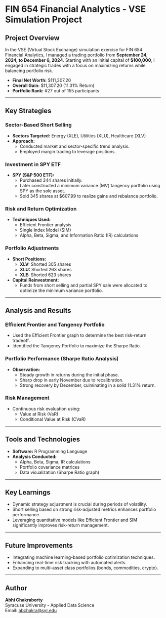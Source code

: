# FIN 654 Financial Analytics - VSE Simulation Project

## Project Overview
In the VSE (Virtual Stock Exchange) simulation exercise for FIN 654 Financial Analytics, I managed a trading portfolio from **September 24, 2024, to December 6, 2024**. Starting with an initial capital of **$100,000**, I engaged in strategic trades with a focus on maximizing returns while balancing portfolio risk.

- **Final Net Worth:** $111,307.20
- **Overall Gain:** $11,307.20 (11.31% Return)
- **Portfolio Rank:** #27 out of 155 participants

---

## Key Strategies

### Sector-Based Short Selling
- **Sectors Targeted:** Energy (XLE), Utilities (XLU), Healthcare (XLV)
- **Approach:**
  - Conducted market and sector-specific trend analysis.
  - Employed margin trading to leverage positions.

### Investment in SPY ETF
- **SPY (S&P 500 ETF):**
  - Purchased 344 shares initially.
  - Later constructed a minimum variance (MV) tangency portfolio using SPY as the sole asset.
  - Sold 345 shares at $607.99 to realize gains and rebalance portfolio.

### Risk and Return Optimization
- **Techniques Used:**
  - Efficient Frontier analysis
  - Single Index Model (SIM)
  - Alpha, Beta, Sigma, and Information Ratio (IR) calculations

### Portfolio Adjustments
- **Short Positions:**
  - **XLV:** Shorted 305 shares
  - **XLU:** Shorted 263 shares
  - **XLE:** Shorted 623 shares
- **Capital Reinvestment:**
  - Funds from short selling and partial SPY sale were allocated to optimize the minimum variance portfolio.

---

## Analysis and Results

### Efficient Frontier and Tangency Portfolio
- Used the Efficient Frontier graph to determine the best risk-return tradeoff.
- Identified the Tangency Portfolio to maximize the Sharpe Ratio.

### Portfolio Performance (Sharpe Ratio Analysis)
- **Observation:**
  - Steady growth in returns during the initial phase.
  - Sharp drop in early November due to recalibration.
  - Strong recovery by December, culminating in a solid 11.31% return.

### Risk Management
- Continuous risk evaluation using:
  - Value at Risk (VaR)
  - Conditional Value at Risk (CVaR)

---

## Tools and Technologies
- **Software:** R Programming Language
- **Analysis Conducted:**
  - Alpha, Beta, Sigma, IR calculations
  - Portfolio covariance matrices
  - Data visualization (Sharpe Ratio graph)

---

## Key Learnings
- Dynamic strategy adjustment is crucial during periods of volatility.
- Short selling based on strong risk-adjusted metrics enhances portfolio performance.
- Leveraging quantitative models like Efficient Frontier and SIM significantly improves risk-return management.

---

## Future Improvements
- Integrating machine learning-based portfolio optimization techniques.
- Enhancing real-time risk tracking with automated alerts.
- Expanding to multi-asset class portfolios (bonds, commodities, crypto).

---

## Author
**Abhi Chakraborty**  
Syracuse University - Applied Data Science  
Email: abchakra@syr.edu

